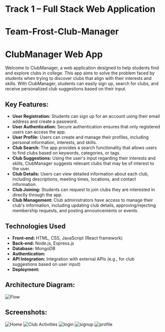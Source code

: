 # Track 1 – Full Stack Web Application

# Team-Frost-Club-Manager

# ClubManager Web App
Welcome to ClubManager, a web application designed to help students find and explore clubs in college. This app aims to solve the problem faced by students when trying to discover clubs that align with their interests and skills. With ClubManager, students can easily sign up, search for clubs, and receive personalized club suggestions based on their input.

## Key Features:

- **User Registration:** Students can sign up for an account using their email address and create a password.
- **User Authentication:** Secure authentication ensures that only registered users can access the app.
- **User Profile:** Users can create and manage their profiles, including personal information, interests, and skills.
- **Club Search:** The app provides a search functionality that allows users to find clubs based on keywords, categories, or tags.
- **Club Suggestions:** Using the user's input regarding their interests and skills, ClubManager suggests relevant clubs that may be of interest to the user.
- **Club Details:** Users can view detailed information about each club, including descriptions, meeting times, locations, and contact information.
- **Club Joining:** Students can request to join clubs they are interested in directly through the app.
- **Club Management:** Club administrators have access to manage their club's information, including updating club details, approving/rejecting membership requests, and posting announcements or events.

## Technologies Used

- **Front-end:** HTML, CSS, JavaScript (React framework)
- **Back-end:** Node.js, Express.js
- **Database:** MongoDB
- **Authentication:** 
- **API Integration:** Integration with external APIs (e.g., for club suggestions based on user input)
- **Deployment:**
  
## Architecture Diagram:
![Flow](https://github.com/Krishna47ak/Team-Frost-Club-Manager/assets/107978867/60bb8061-ff9f-4170-9f29-3fe9904d4e21)

## Screenshots:
![Home](https://github.com/Krishna47ak/Team-Frost-Club-Manager/assets/107978867/b52e9a24-66a1-4db4-bf05-b64e901f474c)
![Club Activities](https://github.com/Krishna47ak/Team-Frost-Club-Manager/assets/107978867/22bff968-8d5d-4222-843b-8528cb685b16)
![login](https://github.com/Krishna47ak/Team-Frost-Club-Manager/assets/107978867/9767152a-214f-4118-9d09-03c6bb327260)
![signup](https://github.com/Krishna47ak/Team-Frost-Club-Manager/assets/107978867/9172d07b-b861-4189-99e3-21a5bcd4107e)
![profile](https://github.com/Krishna47ak/Team-Frost-Club-Manager/assets/107978867/4e6fffaf-a8dc-4828-93f8-fd589fb33cc8)
